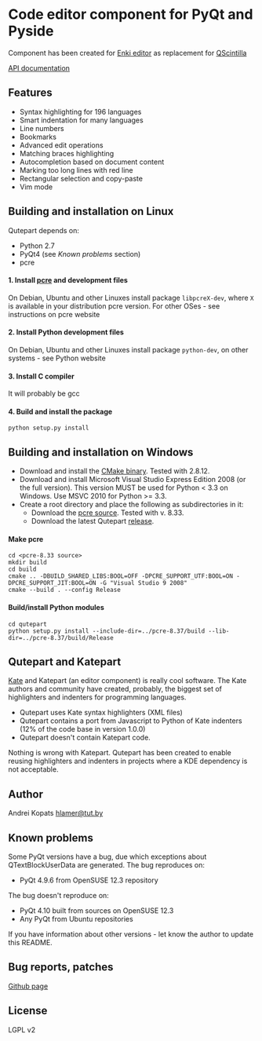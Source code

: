 # Code editor component for PyQt and Pyside

Component has been created for [Enki editor](http://enki-editor.org) as replacement for [QScintilla](http://www.riverbankcomputing.com/software/qscintilla/intro)

[API documentation](https://qutepart.readthedocs.org/en/latest/)

## Features
* Syntax highlighting for 196 languages
* Smart indentation for many languages
* Line numbers
* Bookmarks
* Advanced edit operations
* Matching braces highlighting
* Autocompletion based on document content
* Marking too long lines with red line
* Rectangular selection and copy-paste
* Vim mode

## Building and installation on Linux

Qutepart depends on:

* Python 2.7
* PyQt4 (see *Known problems* section)
* pcre

#### 1. Install [pcre](http://www.pcre.org/) and development files
On Debian, Ubuntu and other Linuxes install package `libpcreX-dev`, where `X` is available in your distribution pcre version.
For other OSes - see instructions on pcre website

#### 2. Install Python development files
On Debian, Ubuntu and other Linuxes install package `python-dev`, on other systems - see Python website

#### 3. Install C compiler
It will probably be gcc

#### 4. Build and install the package
`python setup.py install`

## Building and installation on Windows

* Download and install the [CMake binary](http://www.cmake.org/). Tested with 2.8.12.
* Download and install Microsoft Visual Studio Express Edition 2008 (or the full version). This version MUST be used for Python < 3.3 on Windows. Use MSVC 2010 for Python >= 3.3.
* Create a root directory and place the following as subdirectories in it:
    - Download the [pcre source](http://www.pcre.org/). Tested with v. 8.33.
    - Download the latest Qutepart [release](https://github.com/hlamer/qutepart/releases).

#### Make pcre
    cd <pcre-8.33 source>
    mkdir build
    cd build
    cmake .. -DBUILD_SHARED_LIBS:BOOL=OFF -DPCRE_SUPPORT_UTF:BOOL=ON -DPCRE_SUPPORT_JIT:BOOL=ON -G "Visual Studio 9 2008"
    cmake --build . --config Release

#### Build/install Python modules
    cd qutepart
    python setup.py install --include-dir=../pcre-8.37/build --lib-dir=../pcre-8.37/build/Release

## Qutepart and Katepart
[Kate](http://kate-editor.org/) and Katepart (an editor component) is really cool software. The Kate authors and community have created, probably, the biggest set of highlighters and indenters for programming languages.

* Qutepart uses Kate syntax highlighters (XML files)
* Qutepart contains a port from Javascript to Python of Kate indenters (12% of the code base in version 1.0.0)
* Qutepart doesn't contain Katepart code.

Nothing is wrong with Katepart. Qutepart has been created to enable reusing highlighters and indenters in projects where a KDE dependency is not acceptable.


## Author
Andrei Kopats
[hlamer@tut.by](mailto:hlamer@tut.by)

## Known problems
Some PyQt versions have a bug, due which exceptions about QTextBlockUserData are generated.
The bug reproduces on:

* PyQt 4.9.6 from OpenSUSE 12.3 repository

The bug doesn't reproduce on:

* PyQt 4.10 built from sources on OpenSUSE 12.3
* Any PyQt from Ubuntu repositories

If you have information about other versions - let know the author to update this README.


## Bug reports, patches
[Github page](https://github.com/hlamer/qutepart)

## License
LGPL v2
